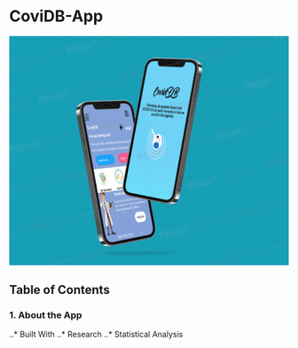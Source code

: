 # CoviDB-App

![](app/src/main/res/mipmap-xxxhdpi/Capture1.PNG)

## Table of Contents
### 1. About the App
  ..* Built With
  ..* Research
  ..* Statistical Analysis
